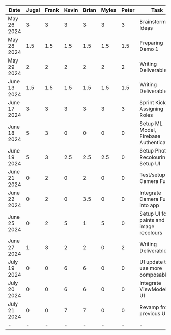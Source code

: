 | Date         | Jugal | Frank | Kevin | Brian | Myles | Peter | Task                                    |
|--------------|-------|-------|-------|-------|-------|-------|-----------------------------------------|
| May 26 2024  | 3     | 3     | 3     | 3     | 3     | 3     | Brainstorming Ideas                     |
| May 28 2024  | 1.5   | 1.5   | 1.5   | 1.5   | 1.5   | 1.5   | Preparing Demo 1                        |
| May 29 2024  | 2     | 2     | 2     | 2     | 2     | 2     | Writing Deliverable 1                   |
| June 13 2024 | 1.5   | 1.5   | 1.5   | 1.5   | 1.5   | 1.5   | Writing Deliverable 2                   |
| June 17 2024 | 3     | 3     | 3     | 3     | 3     | 3     | Sprint Kickoff, Assigning Roles         |
| June 18 2024 | 5     | 3     | 0     | 0     | 0     | 0     | Setup ML Model, Firebase Authentication |
| June 19 2024 | 5     | 3     | 2.5   | 2.5   | 2.5   | 0     | Setup Photo Recolouring, Setup UI       |
| June 21 2024 | 0     | 2     | 0     | 2     | 0     | 0     | Test/setup Camera Func.                 |
| June 22 2024 | 0     | 2     | 0     | 3.5   | 0     | 0     | Integrate Camera Func. into app         |
| June 25 2024 | 0     | 2     | 5     | 1     | 5     | 0     | Setup UI for paints and image recolours |
| June 27 2024 | 1     | 3     | 2     | 2     | 0     | 2     | Writing Deliverable 3                   |
| July 19 2024 | 0     | 0     | 6     | 6     | 0     | 0     | UI update to use more composables       |
| July 20 2024 | 0     | 0     | 6     | 6     | 0     | 0     | Integrate ViewModel to UI               |
| July 21 2024 | 0     | 0     | 7     | 7     | 0     | 0     | Revamp from previous UI                 |
| -            | -     | -     | -     | -     | -     | -     | -                                       |
